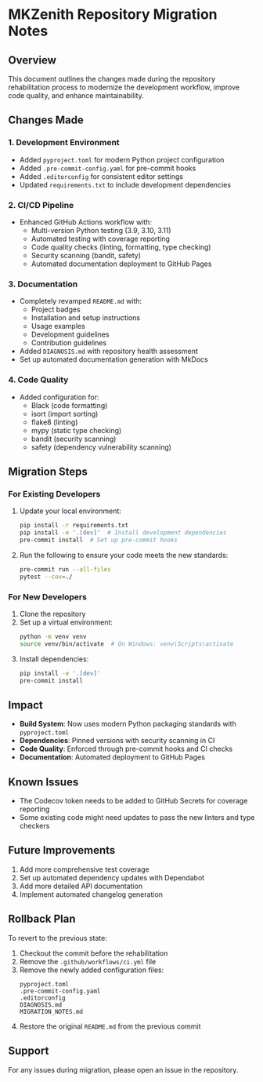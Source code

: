 # MKZenith Repository Migration Notes

## Overview
This document outlines the changes made during the repository rehabilitation process to modernize the development workflow, improve code quality, and enhance maintainability.

## Changes Made

### 1. Development Environment
- Added `pyproject.toml` for modern Python project configuration
- Added `.pre-commit-config.yaml` for pre-commit hooks
- Added `.editorconfig` for consistent editor settings
- Updated `requirements.txt` to include development dependencies

### 2. CI/CD Pipeline
- Enhanced GitHub Actions workflow with:
  - Multi-version Python testing (3.9, 3.10, 3.11)
  - Automated testing with coverage reporting
  - Code quality checks (linting, formatting, type checking)
  - Security scanning (bandit, safety)
  - Automated documentation deployment to GitHub Pages

### 3. Documentation
- Completely revamped `README.md` with:
  - Project badges
  - Installation and setup instructions
  - Usage examples
  - Development guidelines
  - Contribution guidelines
- Added `DIAGNOSIS.md` with repository health assessment
- Set up automated documentation generation with MkDocs

### 4. Code Quality
- Added configuration for:
  - Black (code formatting)
  - isort (import sorting)
  - flake8 (linting)
  - mypy (static type checking)
  - bandit (security scanning)
  - safety (dependency vulnerability scanning)

## Migration Steps

### For Existing Developers
1. Update your local environment:
   ```bash
   pip install -r requirements.txt
   pip install -e '.[dev]'  # Install development dependencies
   pre-commit install  # Set up pre-commit hooks
   ```

2. Run the following to ensure your code meets the new standards:
   ```bash
   pre-commit run --all-files
   pytest --cov=./
   ```

### For New Developers
1. Clone the repository
2. Set up a virtual environment:
   ```bash
   python -m venv venv
   source venv/bin/activate  # On Windows: venv\Scripts\activate
   ```
3. Install dependencies:
   ```bash
   pip install -e '.[dev]'
   pre-commit install
   ```

## Impact
- **Build System**: Now uses modern Python packaging standards with `pyproject.toml`
- **Dependencies**: Pinned versions with security scanning in CI
- **Code Quality**: Enforced through pre-commit hooks and CI checks
- **Documentation**: Automated deployment to GitHub Pages

## Known Issues
- The Codecov token needs to be added to GitHub Secrets for coverage reporting
- Some existing code might need updates to pass the new linters and type checkers

## Future Improvements
1. Add more comprehensive test coverage
2. Set up automated dependency updates with Dependabot
3. Add more detailed API documentation
4. Implement automated changelog generation

## Rollback Plan
To revert to the previous state:
1. Checkout the commit before the rehabilitation
2. Remove the `.github/workflows/ci.yml` file
3. Remove the newly added configuration files:
   ```
   pyproject.toml
   .pre-commit-config.yaml
   .editorconfig
   DIAGNOSIS.md
   MIGRATION_NOTES.md
   ```
4. Restore the original `README.md` from the previous commit

## Support
For any issues during migration, please open an issue in the repository.
